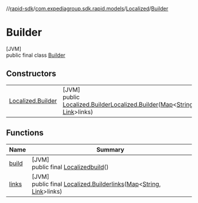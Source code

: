 //[rapid-sdk](../../../../index.md)/[com.expediagroup.sdk.rapid.models](../../index.md)/[Localized](../index.md)/[Builder](index.md)

# Builder

[JVM]\
public final class [Builder](index.md)

## Constructors

| | |
|---|---|
| [Localized.Builder](-localized.-builder.md) | [JVM]<br>public [Localized.Builder](index.md)[Localized.Builder](-localized.-builder.md)([Map](https://docs.oracle.com/javase/8/docs/api/java/util/Map.html)&lt;[String](https://docs.oracle.com/javase/8/docs/api/java/lang/String.html), [Link](../../-link/index.md)&gt;links) |

## Functions

| Name | Summary |
|---|---|
| [build](build.md) | [JVM]<br>public final [Localized](../index.md)[build](build.md)() |
| [links](links.md) | [JVM]<br>public final [Localized.Builder](index.md)[links](links.md)([Map](https://docs.oracle.com/javase/8/docs/api/java/util/Map.html)&lt;[String](https://docs.oracle.com/javase/8/docs/api/java/lang/String.html), [Link](../../-link/index.md)&gt;links) |
